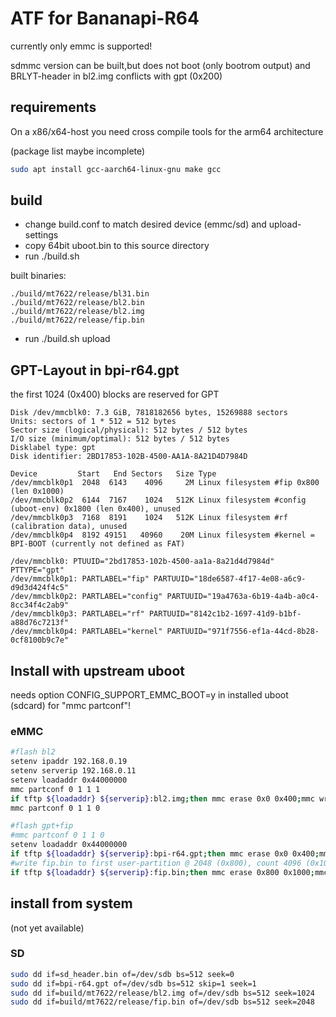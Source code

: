 # ATF for Bananapi-R64

currently only emmc is supported!

sdmmc version can be built,but does not boot (only bootrom output) and BRLYT-header in bl2.img conflicts with gpt (0x200)

## requirements

On a x86/x64-host you need cross compile tools for the arm64 architecture

(package list maybe incomplete)

```sh
sudo apt install gcc-aarch64-linux-gnu make gcc
```

## build

- change build.conf to match desired device (emmc/sd) and upload-settings
- copy 64bit uboot.bin to this source directory
- run ./build.sh

built binaries:

```
./build/mt7622/release/bl31.bin
./build/mt7622/release/bl2.bin
./build/mt7622/release/bl2.img
./build/mt7622/release/fip.bin
```
- run ./build.sh upload

## GPT-Layout in bpi-r64.gpt

the first 1024 (0x400) blocks are reserved for GPT

```
Disk /dev/mmcblk0: 7.3 GiB, 7818182656 bytes, 15269888 sectors
Units: sectors of 1 * 512 = 512 bytes
Sector size (logical/physical): 512 bytes / 512 bytes
I/O size (minimum/optimal): 512 bytes / 512 bytes
Disklabel type: gpt
Disk identifier: 2BD17853-102B-4500-AA1A-8A21D4D7984D

Device         Start   End Sectors   Size Type
/dev/mmcblk0p1  2048  6143    4096     2M Linux filesystem #fip 0x800 (len 0x1000)
/dev/mmcblk0p2  6144  7167    1024   512K Linux filesystem #config (uboot-env) 0x1800 (len 0x400), unused
/dev/mmcblk0p3  7168  8191    1024   512K Linux filesystem #rf (calibration data), unused
/dev/mmcblk0p4  8192 49151   40960    20M Linux filesystem #kernel = BPI-BOOT (currently not defined as FAT)

/dev/mmcblk0: PTUUID="2bd17853-102b-4500-aa1a-8a21d4d7984d" PTTYPE="gpt"
/dev/mmcblk0p1: PARTLABEL="fip" PARTUUID="18de6587-4f17-4e08-a6c9-d9d3d424f4c5"
/dev/mmcblk0p2: PARTLABEL="config" PARTUUID="19a4763a-6b19-4a4b-a0c4-8cc34f4c2ab9"
/dev/mmcblk0p3: PARTLABEL="rf" PARTUUID="8142c1b2-1697-41d9-b1bf-a88d76c7213f"
/dev/mmcblk0p4: PARTLABEL="kernel" PARTUUID="971f7556-ef1a-44cd-8b28-0cf8100b9c7e"
```

## Install with upstream uboot

needs option CONFIG_SUPPORT_EMMC_BOOT=y in installed uboot (sdcard) for "mmc partconf"!

### eMMC

```sh
#flash bl2
setenv ipaddr 192.168.0.19
setenv serverip 192.168.0.11
setenv loadaddr 0x44000000
mmc partconf 0 1 1 1
if tftp ${loadaddr} ${serverip}:bl2.img;then mmc erase 0x0 0x400;mmc write ${loadaddr} 0x0 0x400;fi
mmc partconf 0 1 1 0
```
```sh
#flash gpt+fip
#mmc partconf 0 1 1 0
setenv loadaddr 0x44000000
if tftp ${loadaddr} ${serverip}:bpi-r64.gpt;then mmc erase 0x0 0x400;mmc write ${loadaddr} 0x0 0x400;fi 
#write fip.bin to first user-partition @ 2048 (0x800), count 4096 (0x1000) sectors
if tftp ${loadaddr} ${serverip}:fip.bin;then mmc erase 0x800 0x1000;mmc write ${loadaddr} 0x800 0x1000;fi 
```

## install from system

(not yet available)

### SD
```sh
sudo dd if=sd_header.bin of=/dev/sdb bs=512 seek=0
sudo dd if=bpi-r64.gpt of=/dev/sdb bs=512 skip=1 seek=1
sudo dd if=build/mt7622/release/bl2.img of=/dev/sdb bs=512 seek=1024
sudo dd if=build/mt7622/release/fip.bin of=/dev/sdb bs=512 seek=2048
```
